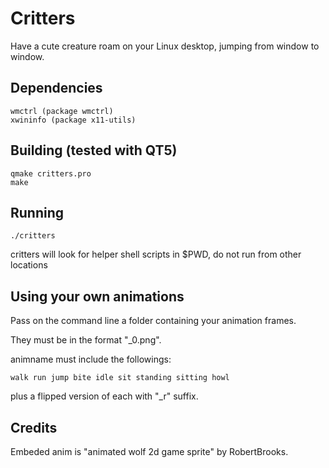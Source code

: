 # Critters

Have a cute creature roam on your Linux desktop,
jumping from window to window.

## Dependencies

    wmctrl (package wmctrl)
    xwininfo (package x11-utils)

## Building (tested with QT5)

    qmake critters.pro
    make

## Running

    ./critters

critters will look for helper shell scripts in $PWD, do not run from other
locations

## Using your own animations

Pass on the command line a folder containing your animation frames.

They must be in the format "<animname>_0<framenum>.png".

animname must include the followings:

    walk run jump bite idle sit standing sitting howl

plus a flipped version of each with "_r" suffix.


## Credits

Embeded anim is "animated wolf 2d game sprite" by RobertBrooks.